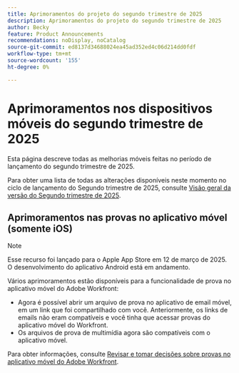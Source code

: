 ```yaml
---
title: Aprimoramentos do projeto do segundo trimestre de 2025
description: Aprimoramentos do projeto do segundo trimestre de 2025
author: Becky
feature: Product Announcements
recommendations: noDisplay, noCatalog
source-git-commit: ed8137d34688024ea45ad352ed4c06d214dd0fdf
workflow-type: tm+mt
source-wordcount: '155'
ht-degree: 0%

---
```


# Aprimoramentos nos dispositivos móveis do segundo trimestre de 2025

Esta página descreve todas as melhorias móveis feitas no período de lançamento do segundo trimestre de 2025.

Para obter uma lista de todas as alterações disponíveis neste momento no ciclo de lançamento do Segundo trimestre de 2025, consulte [Visão geral da versão do Segundo trimestre de 2025](/help/quicksilver/product-announcements/product-releases/25-q2-release-activity/25-q2-release-overview.md).


## Aprimoramentos nas provas no aplicativo móvel (somente iOS)

>[!NOTE]
>
>Esse recurso foi lançado para o Apple App Store em 12 de março de 2025. O desenvolvimento do aplicativo Android está em andamento.

Vários aprimoramentos estão disponíveis para a funcionalidade de prova no aplicativo móvel do Adobe Workfront:

* Agora é possível abrir um arquivo de prova no aplicativo de email móvel, em um link que foi compartilhado com você. Anteriormente, os links de emails não eram compatíveis e você tinha que acessar provas do aplicativo móvel do Workfront.
* Os arquivos de prova de multimídia agora são compatíveis com o aplicativo móvel.


Para obter informações, consulte [Revisar e tomar decisões sobre provas no aplicativo móvel do Adobe Workfront](/help/quicksilver/workfront-basics/mobile-apps/using-the-workfront-mobile-app/work-with-proofs-in-mobile-app.md).
